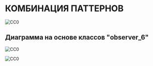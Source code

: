 КОМБИНАЦИЯ ПАТТЕРНОВ
====================

![CC0](https://github.com/Panchenko-Vlad/java-lessons/blob/master/LessonsJavaSE/src/HeadFirst/combining/Screenshots/combining.png)

Диаграмма на основе классов "observer_6"
----------------------------------------
![CC0](https://github.com/Panchenko-Vlad/java-lessons/blob/master/LessonsJavaSE/src/HeadFirst/combining/Screenshots/combining1.png)
 
![CC0](https://github.com/Panchenko-Vlad/java-lessons/blob/master/LessonsJavaSE/src/HeadFirst/combining/Screenshots/combining2.png)